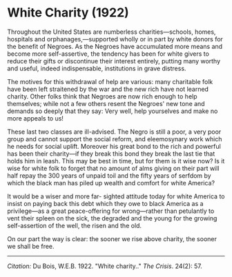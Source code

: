 # White Charity (1922)

Throughout the United States are numberless charities—schools, homes, hospitals and orphanages,—supported wholly or in part by white donors for the benefit of Negroes. As the Negroes have accumulated more means and become more self-assertive, the tendency has been for white givers to reduce their gifts or discontinue their interest entirely, putting many worthy and useful, indeed indispensable, institutions in grave distress.

The motives for this withdrawal of help are various: many charitable folk have been left straitened by the war and the new rich have not learned charity. Other folks think that Negroes are now rich enough to help themselves; while not a few others resent the Negroes' new tone and demands so deeply that they say: Very well, help yourselves and make no more appeals to us!

These last two classes are ill-advised. The Negro is still a poor, a very poor group and cannot support the social reform, and eleemosynary work which he needs for social uplift. Moreover his great bond to the rich and powerful has been their charity—if they break this bond they break the last tie that holds him in leash. This may be best in time, but for them is it wise now? Is it wise for white folk to forget that no amount of alms­ giving on their part will half repay the 300 years of unpaid toil and the fifty years of serfdom by which the black man has piled up wealth and comfort for white America?

It would be a wiser and more far- sighted attitude today for white America to insist on paying back this debt which they owe to black America as a privilege—as a great peace-offering for wrong—rather than petulantly to vent their spleen on the sick, the degraded and the young for the growing self-assertion of the well, the risen and the old.

On our part the way is clear: the sooner we rise above charity, the sooner we shall be free.

______________
*Citation:* Du Bois, W.E.B. 1922. "White  charity.." *The Crisis*. 24(2): 57.